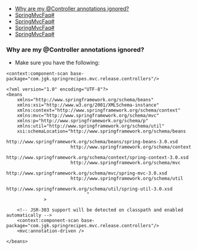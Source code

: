   * [Why are my @Controller annotations ignored?](SpringMvcFaq#Why_are_my_@Controller_annotations_ignored?.md)
  * [SpringMvcFaq#](SpringMvcFaq#.md)
  * [SpringMvcFaq#](SpringMvcFaq#.md)
  * [SpringMvcFaq#](SpringMvcFaq#.md)
  * [SpringMvcFaq#](SpringMvcFaq#.md)

### Why are my @Controller annotations ignored? ###
  * Make sure you have the following:
```
<context:component-scan base-package="com.jgk.springrecipes.mvc.release.controllers"/>
```

```
<?xml version="1.0" encoding="UTF-8"?>
<beans 
    xmlns="http://www.springframework.org/schema/beans"
	xmlns:xsi="http://www.w3.org/2001/XMLSchema-instance"
    xmlns:context="http://www.springframework.org/schema/context"
    xmlns:mvc="http://www.springframework.org/schema/mvc"
    xmlns:p="http://www.springframework.org/schema/p"
	xmlns:util="http://www.springframework.org/schema/util"
	xsi:schemaLocation="http://www.springframework.org/schema/beans
						http://www.springframework.org/schema/beans/spring-beans-3.0.xsd
				        http://www.springframework.org/schema/context
				        http://www.springframework.org/schema/context/spring-context-3.0.xsd
						http://www.springframework.org/schema/mvc
						http://www.springframework.org/schema/mvc/spring-mvc-3.0.xsd
						http://www.springframework.org/schema/util
						http://www.springframework.org/schema/util/spring-util-3.0.xsd
				              "							
              >
              
    <!-- JSR-303 support will be detected on classpath and enabled automatically -->
	<context:component-scan base-package="com.jgk.springrecipes.mvc.release.controllers"/>   
    <mvc:annotation-driven />
	
</beans>

```